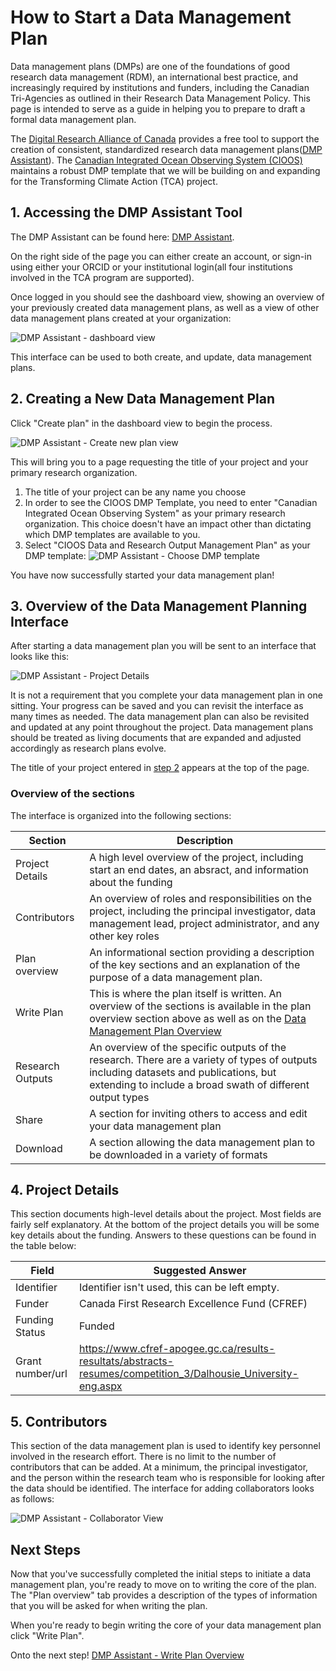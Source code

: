 # How to Start a Data Management Plan
Data management plans (DMPs) are one of the foundations of good research data management (RDM), an international best practice, and increasingly required by institutions and funders, including the Canadian Tri-Agencies as outlined in their Research Data Management Policy. This page is intended to serve as a guide in helping you to prepare to draft a formal data management plan. 

The [Digital Research Alliance of Canada](https://alliancecan.ca/en) provides a free tool to support the creation of consistent, standardized research data management plans([DMP Assistant](https://dmp-pgd.ca/)). The [Canadian Integrated Ocean Observing System (CIOOS)](https://cioos.ca/) maintains a robust DMP template that we will be building on and expanding for the Transforming Climate Action (TCA) project.

## 1. Accessing the DMP Assistant Tool
   
The DMP Assistant can be found here: [DMP Assistant](https://dmp-pgd.ca/). 

On the right side of the page you can either create an account, or sign-in using either your ORCID or your institutional login(all four institutions involved in the TCA program are supported).

Once logged in you should see the dashboard view, showing an overview of your previously created data management plans, as well as a view of other data management plans created at your organization:

![DMP Assistant - dashboard view](../img/dmp-guide/dmp-dashboard.png)

This interface can be used to both create, and update, data management plans.

## 2. Creating a New Data Management Plan

Click "Create plan" in the dashboard view to begin the process.

![DMP Assistant - Create new plan view](../img/dmp-guide/dmp-create-plan-1.png)

This will bring you to a page requesting the title of your project and your primary research organization.

1. The title of your project can be any name you choose
2. In order to see the CIOOS DMP Template, you need to enter "Canadian Integrated Ocean Observing System" as your primary research organization. This choice doesn't have an impact other than dictating which DMP templates are available to you.
3. Select "CIOOS Data and Research Output Management Plan" as your DMP template:
![DMP Assistant - Choose DMP template](../img/dmp-guide/dmp-create-plan-2.png)

You have now successfully started your data management plan!

## 3. Overview of the Data Management Planning Interface

After starting a data management plan you will be sent to an interface that looks like this:

![DMP Assistant - Project Details](../img/dmp-guide/dmp-project%20details.png)

It is not a requirement that you complete your data management plan in one sitting. Your progress can be saved and you can revisit the interface as many times as needed. The data management plan can also be revisited and updated at any point throughout the project. Data management plans should be treated as living documents that are expanded and adjusted accordingly as research plans evolve.

The title of your project entered in [step 2](0-starting-a-data-management-plan.md#2-creating-a-new-data-management-plan) appears at the top of the page.

### Overview of the sections

The interface is organized into the following sections:

Section          | Description
---------------- | ------------- 
Project Details  | A high level overview of the project, including start an end dates, an absract, and information about the funding  
Contributors     | An overview of roles and responsibilities on the project, including the principal investigator, data management lead, project administrator, and any other key roles 
Plan overview    | An informational section providing a description of the key sections and an explanation of the purpose of a data management plan.
Write Plan       | This is where the plan itself is written. An overview of the sections is available in the plan overview section above as well as on the [Data Management Plan Overview](1-write-plan-overview.md)
Research Outputs | An overview of the specific outputs of the research. There are a variety of types of outputs including datasets and publications, but extending to include a broad swath of different output types
Share            | A section for inviting others to access and edit your data management plan
Download         | A section allowing the data management plan to be downloaded in a variety of formats

## 4. Project Details

This section documents high-level details about the project. Most fields are fairly self explanatory. At the bottom of the project details you will be some key details about the funding. Answers to these questions can be found in the table below:

Field               | Suggested Answer
------------------- | -------------------
Identifier          | Identifier isn't used, this can be left empty.
Funder              | Canada First Research Excellence Fund (CFREF)
Funding Status      | Funded
Grant number/url    | https://www.cfref-apogee.gc.ca/results-resultats/abstracts-resumes/competition_3/Dalhousie_University-eng.aspx

## 5. Contributors

This section of the data management plan is used to identify key personnel involved in the research effort. There is no limit to the number of contributors that can be added. At a minimum, the principal investigator, and the person within the research team who is responsible for looking after the data should be identified. The interface for adding collaborators looks as follows:

![DMP Assistant - Collaborator View](../img/dmp-guide/dmp-collaborator.png)

## Next Steps

Now that you've successfully completed the initial steps to initiate a data management plan, you're ready to move on to writing the core of the plan. The "Plan overview" tab provides a description of the types of information that you will be asked for when writing the plan.

When you're ready to begin writing the core of your data management plan click "Write Plan".

Onto the next step! [DMP Assistant - Write Plan Overview](1-write-plan-overview.md)